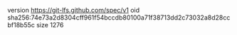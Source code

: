 version https://git-lfs.github.com/spec/v1
oid sha256:74e73a2d8304cff961f54bccdb80100a71f38713dd2c73032a8d28ccbf18b55c
size 1276
